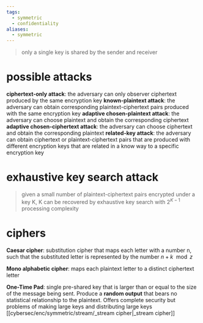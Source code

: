 ```yaml
---
tags:
  - symmetric
  - confidentiality
aliases:
  - symmetric
---
```

> only a single key is shared by the sender and receiver






# possible attacks

**ciphertext-only attack**: the adversary can only observer ciphertext produced by the same encryption key
**known-plaintext attack**: the adversary can obtain corresponding plaintext-ciphertext pairs produced with the same encryption key
**adaptive chosen-plaintext attack**: the adversary can choose plaintext and obtain the corresponding ciphertext
**adaptive chosen-ciphertext attack**: the adversary can choose ciphertext and obtain the corresponding plaintext
**related-key attack**: the adversary can obtain ciphertext or plaintext-ciphertext pairs that are produced with different encryption keys that are related in a know way to a specific encryption key

# exhaustive key search attack
> given a small number of plaintext-ciphertext pairs encrypted under a key K, K can be recovered by exhaustive key search with $2^{K-1}$ processing complexity


# ciphers

**Caesar cipher**: substitution cipher that maps each letter with a number n, such that the substituted letter is represented by the number $n+k \mod z$ 

**Mono alphabetic cipher**: maps each plaintext letter to a distinct ciphertext letter

**One-Time Pad**: single pre-shared key that is larger than or equal to the size of the message being sent. Produce a **random output** that bears no statistical relationship to the plaintext. Offers complete security but problems of making large keys and distributing large keys
[[cybersec/enc/symmetric/stream/_stream cipher|_stream cipher]]

